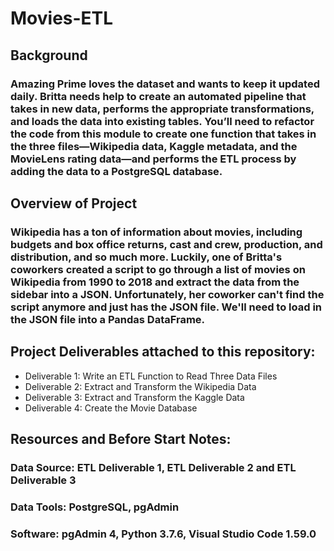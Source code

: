 # Movies-ETL
## Background
### Amazing Prime loves the dataset and wants to keep it updated daily. Britta needs help to create an automated pipeline that takes in new data, performs the appropriate transformations, and loads the data into existing tables. You’ll need to refactor the code from this module to create one function that takes in the three files—Wikipedia data, Kaggle metadata, and the MovieLens rating data—and performs the ETL process by adding the data to a PostgreSQL database.

## Overview of Project
### Wikipedia has a ton of information about movies, including budgets and box office returns, cast and crew, production, and distribution, and so much more. Luckily, one of Britta's coworkers created a script to go through a list of movies on Wikipedia from 1990 to 2018 and extract the data from the sidebar into a JSON. Unfortunately, her coworker can't find the script anymore and just has the JSON file. We'll need to load in the JSON file into a Pandas DataFrame.

## Project Deliverables attached to this repository:
* Deliverable 1: Write an ETL Function to Read Three Data Files
* Deliverable 2: Extract and Transform the Wikipedia Data
* Deliverable 3: Extract and Transform the Kaggle Data
* Deliverable 4: Create the Movie Database

## Resources and Before Start Notes:
### Data Source: ETL Deliverable 1, ETL Deliverable 2 and ETL Deliverable 3
### Data Tools: PostgreSQL, pgAdmin
### Software: pgAdmin 4, Python 3.7.6, Visual Studio Code 1.59.0
